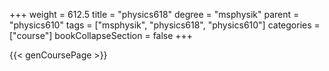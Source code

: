 +++
weight = 612.5
title = "physics618"
degree = "msphysik"
parent = "physics610"
tags = ["msphysik", "physics618", "physics610"]
categories = ["course"]
bookCollapseSection = false
+++

{{< genCoursePage >}}
